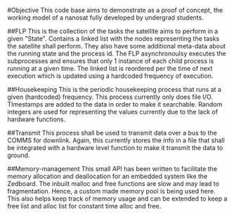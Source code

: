 #Objective
This code base aims to demonstrate as a proof of concept, the working model of a nanosat fully developed by undergrad students.

##FLP
This is the collection of the tasks the satellite aims to perform in a given "State". Contains a linked list with the nodes representing the tasks the satellite shall perform. They also have some additional meta-data about the running state and the process id.
The FLP asynchronoulsy executes the subprocesses and ensures that only 1 instance of each child process is running at a given time.
The linked list is reordered per the time of next execution which is updated using a hardcoded frequency of execution. 

##Housekeeping
This is the periodic housekeeping process that runs at a given (hardcoded) frequency. This process currently only does file I/O. TImestamps are added to the data in order to make it searchable. Random integers are used for representing the values currently due to the lack of hardware functions.

##Transmit
This process shall be used to transmit data over a bus to the COMMS for downlink. Again, this currently stores the info in a file that shall be integrated with a hardware level function to make it transmit the data to ground.

##Memory-management
This small API has been written to facilitate the memory allocation and deallocation for an embedded system like the Zedboard. The inbuilt malloc and free functions are slow and may lead to fragmentation. Hence, a custom made memory pool is being used here. This also helps keep track of memory usage and can be extended to keep a free list and alloc list for constant time alloc and free.
